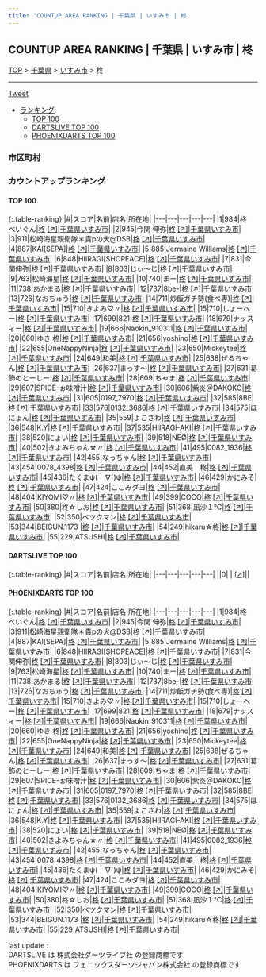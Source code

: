 ```yaml
---
title: 'COUNTUP AREA RANKING | 千葉県 | いすみ市 | 柊'
---
```

## COUNTUP AREA RANKING | 千葉県 | いすみ市 | 柊

[TOP](/darts/rank/) > [千葉県](/darts/rank/千葉県/) > [いすみ市](/darts/rank/千葉県/いすみ市/) > 柊

___

<a href="https://twitter.com/share?ref_src=twsrc%5Etfw" data-text="COUNTUP AREA RANKING | 千葉県いすみ市柊" class="twitter-share-button" data-hashtags="DARTSLIVE,PHOENIXDARTS,darts,ダーツ" data-show-count="false">Tweet</a>

* [ランキング](#カウントアップランキング)
    * [TOP 100](#top-100)
    * [DARTSLIVE TOP 100](#dartslive-top-100)
    * [PHOENIXDARTS TOP 100](#phoenixdarts-top-100)

### 市区町村

<ul>

</ul>

### カウントアップランキング

#### TOP 100



{:.table-ranking}
|#|スコア|名前|店名|所在地|
|---|---|---|---|---|
|1|984|<span class="rank-name-pd">柊　べいぐん</span>|<a href="/darts/rank/shops/7761.html">柊</a> <a href="https://vs.phoenixdarts.com/jp/shop/shopDetailInfo/s_7761?s_seq=7761">[↗]</a>|<a href="/darts/rank/千葉県/いすみ市">千葉県いすみ市</a>|
|2|945|<span class="rank-name-pd">今関 伸弥</span>|<a href="/darts/rank/shops/7761.html">柊</a> <a href="https://vs.phoenixdarts.com/jp/shop/shopDetailInfo/s_7761?s_seq=7761">[↗]</a>|<a href="/darts/rank/千葉県/いすみ市">千葉県いすみ市</a>|
|3|911|<span class="rank-name-pd">松崎海星親衛隊＊貴pの犬@DSB</span>|<a href="/darts/rank/shops/7761.html">柊</a> <a href="https://vs.phoenixdarts.com/jp/shop/shopDetailInfo/s_7761?s_seq=7761">[↗]</a>|<a href="/darts/rank/千葉県/いすみ市">千葉県いすみ市</a>|
|4|887|<span class="rank-name-pd">KAI[SEPA]</span>|<a href="/darts/rank/shops/7761.html">柊</a> <a href="https://vs.phoenixdarts.com/jp/shop/shopDetailInfo/s_7761?s_seq=7761">[↗]</a>|<a href="/darts/rank/千葉県/いすみ市">千葉県いすみ市</a>|
|5|885|<span class="rank-name-pd"><span class="pro-icon-pd"></span>Jermaine Williams</span>|<a href="/darts/rank/shops/7761.html">柊</a> <a href="https://vs.phoenixdarts.com/jp/shop/shopDetailInfo/s_7761?s_seq=7761">[↗]</a>|<a href="/darts/rank/千葉県/いすみ市">千葉県いすみ市</a>|
|6|848|<span class="rank-name-pd">HIIRAGI[SHOPEACE]</span>|<a href="/darts/rank/shops/7761.html">柊</a> <a href="https://vs.phoenixdarts.com/jp/shop/shopDetailInfo/s_7761?s_seq=7761">[↗]</a>|<a href="/darts/rank/千葉県/いすみ市">千葉県いすみ市</a>|
|7|831|<span class="rank-name-pd">今関伸弥</span>|<a href="/darts/rank/shops/7761.html">柊</a> <a href="https://vs.phoenixdarts.com/jp/shop/shopDetailInfo/s_7761?s_seq=7761">[↗]</a>|<a href="/darts/rank/千葉県/いすみ市">千葉県いすみ市</a>|
|8|803|<span class="rank-name-pd">じぃ～じ</span>|<a href="/darts/rank/shops/7761.html">柊</a> <a href="https://vs.phoenixdarts.com/jp/shop/shopDetailInfo/s_7761?s_seq=7761">[↗]</a>|<a href="/darts/rank/千葉県/いすみ市">千葉県いすみ市</a>|
|9|763|<span class="rank-name-pd">松崎海星</span>|<a href="/darts/rank/shops/7761.html">柊</a> <a href="https://vs.phoenixdarts.com/jp/shop/shopDetailInfo/s_7761?s_seq=7761">[↗]</a>|<a href="/darts/rank/千葉県/いすみ市">千葉県いすみ市</a>|
|10|740|<span class="rank-name-pd">まー</span>|<a href="/darts/rank/shops/7761.html">柊</a> <a href="https://vs.phoenixdarts.com/jp/shop/shopDetailInfo/s_7761?s_seq=7761">[↗]</a>|<a href="/darts/rank/千葉県/いすみ市">千葉県いすみ市</a>|
|11|738|<span class="rank-name-pd">あかまる</span>|<a href="/darts/rank/shops/7761.html">柊</a> <a href="https://vs.phoenixdarts.com/jp/shop/shopDetailInfo/s_7761?s_seq=7761">[↗]</a>|<a href="/darts/rank/千葉県/いすみ市">千葉県いすみ市</a>|
|12|737|<span class="rank-name-pd">8be-</span>|<a href="/darts/rank/shops/7761.html">柊</a> <a href="https://vs.phoenixdarts.com/jp/shop/shopDetailInfo/s_7761?s_seq=7761">[↗]</a>|<a href="/darts/rank/千葉県/いすみ市">千葉県いすみ市</a>|
|13|726|<span class="rank-name-pd">なおちゅう</span>|<a href="/darts/rank/shops/7761.html">柊</a> <a href="https://vs.phoenixdarts.com/jp/shop/shopDetailInfo/s_7761?s_seq=7761">[↗]</a>|<a href="/darts/rank/千葉県/いすみ市">千葉県いすみ市</a>|
|14|711|<span class="rank-name-pd">炒飯ガチ勢(食べ専)</span>|<a href="/darts/rank/shops/7761.html">柊</a> <a href="https://vs.phoenixdarts.com/jp/shop/shopDetailInfo/s_7761?s_seq=7761">[↗]</a>|<a href="/darts/rank/千葉県/いすみ市">千葉県いすみ市</a>|
|15|710|<span class="rank-name-pd">きよみ♡〃</span>|<a href="/darts/rank/shops/7761.html">柊</a> <a href="https://vs.phoenixdarts.com/jp/shop/shopDetailInfo/s_7761?s_seq=7761">[↗]</a>|<a href="/darts/rank/千葉県/いすみ市">千葉県いすみ市</a>|
|15|710|<span class="rank-name-pd">しょーへー</span>|<a href="/darts/rank/shops/7761.html">柊</a> <a href="https://vs.phoenixdarts.com/jp/shop/shopDetailInfo/s_7761?s_seq=7761">[↗]</a>|<a href="/darts/rank/千葉県/いすみ市">千葉県いすみ市</a>|
|17|699|<span class="rank-name-pd">821</span>|<a href="/darts/rank/shops/7761.html">柊</a> <a href="https://vs.phoenixdarts.com/jp/shop/shopDetailInfo/s_7761?s_seq=7761">[↗]</a>|<a href="/darts/rank/千葉県/いすみ市">千葉県いすみ市</a>|
|18|679|<span class="rank-name-pd">ナッスィー</span>|<a href="/darts/rank/shops/7761.html">柊</a> <a href="https://vs.phoenixdarts.com/jp/shop/shopDetailInfo/s_7761?s_seq=7761">[↗]</a>|<a href="/darts/rank/千葉県/いすみ市">千葉県いすみ市</a>|
|19|666|<span class="rank-name-pd">Naokin_910311</span>|<a href="/darts/rank/shops/7761.html">柊</a> <a href="https://vs.phoenixdarts.com/jp/shop/shopDetailInfo/s_7761?s_seq=7761">[↗]</a>|<a href="/darts/rank/千葉県/いすみ市">千葉県いすみ市</a>|
|20|660|<span class="rank-name-pd">ゆき 柊</span>|<a href="/darts/rank/shops/7761.html">柊</a> <a href="https://vs.phoenixdarts.com/jp/shop/shopDetailInfo/s_7761?s_seq=7761">[↗]</a>|<a href="/darts/rank/千葉県/いすみ市">千葉県いすみ市</a>|
|21|656|<span class="rank-name-pd">yoshino</span>|<a href="/darts/rank/shops/7761.html">柊</a> <a href="https://vs.phoenixdarts.com/jp/shop/shopDetailInfo/s_7761?s_seq=7761">[↗]</a>|<a href="/darts/rank/千葉県/いすみ市">千葉県いすみ市</a>|
|22|655|<span class="rank-name-pd">OneNappyNinja</span>|<a href="/darts/rank/shops/7761.html">柊</a> <a href="https://vs.phoenixdarts.com/jp/shop/shopDetailInfo/s_7761?s_seq=7761">[↗]</a>|<a href="/darts/rank/千葉県/いすみ市">千葉県いすみ市</a>|
|23|650|<span class="rank-name-pd">Mickeytee</span>|<a href="/darts/rank/shops/7761.html">柊</a> <a href="https://vs.phoenixdarts.com/jp/shop/shopDetailInfo/s_7761?s_seq=7761">[↗]</a>|<a href="/darts/rank/千葉県/いすみ市">千葉県いすみ市</a>|
|24|649|<span class="rank-name-pd">和美</span>|<a href="/darts/rank/shops/7761.html">柊</a> <a href="https://vs.phoenixdarts.com/jp/shop/shopDetailInfo/s_7761?s_seq=7761">[↗]</a>|<a href="/darts/rank/千葉県/いすみ市">千葉県いすみ市</a>|
|25|638|<span class="rank-name-pd">ぜるちゃん</span>|<a href="/darts/rank/shops/7761.html">柊</a> <a href="https://vs.phoenixdarts.com/jp/shop/shopDetailInfo/s_7761?s_seq=7761">[↗]</a>|<a href="/darts/rank/千葉県/いすみ市">千葉県いすみ市</a>|
|26|637|<span class="rank-name-pd">まっす〜</span>|<a href="/darts/rank/shops/7761.html">柊</a> <a href="https://vs.phoenixdarts.com/jp/shop/shopDetailInfo/s_7761?s_seq=7761">[↗]</a>|<a href="/darts/rank/千葉県/いすみ市">千葉県いすみ市</a>|
|27|631|<span class="rank-name-pd">葛飾のとーしー</span>|<a href="/darts/rank/shops/7761.html">柊</a> <a href="https://vs.phoenixdarts.com/jp/shop/shopDetailInfo/s_7761?s_seq=7761">[↗]</a>|<a href="/darts/rank/千葉県/いすみ市">千葉県いすみ市</a>|
|28|609|<span class="rank-name-pd">ちゃま</span>|<a href="/darts/rank/shops/7761.html">柊</a> <a href="https://vs.phoenixdarts.com/jp/shop/shopDetailInfo/s_7761?s_seq=7761">[↗]</a>|<a href="/darts/rank/千葉県/いすみ市">千葉県いすみ市</a>|
|29|607|<span class="rank-name-pd">SPICE-ぉ味噌汁</span>|<a href="/darts/rank/shops/7761.html">柊</a> <a href="https://vs.phoenixdarts.com/jp/shop/shopDetailInfo/s_7761?s_seq=7761">[↗]</a>|<a href="/darts/rank/千葉県/いすみ市">千葉県いすみ市</a>|
|30|606|<span class="rank-name-pd">紫炎＠DAKOKO</span>|<a href="/darts/rank/shops/7761.html">柊</a> <a href="https://vs.phoenixdarts.com/jp/shop/shopDetailInfo/s_7761?s_seq=7761">[↗]</a>|<a href="/darts/rank/千葉県/いすみ市">千葉県いすみ市</a>|
|31|605|<span class="rank-name-pd">0197_7970</span>|<a href="/darts/rank/shops/7761.html">柊</a> <a href="https://vs.phoenixdarts.com/jp/shop/shopDetailInfo/s_7761?s_seq=7761">[↗]</a>|<a href="/darts/rank/千葉県/いすみ市">千葉県いすみ市</a>|
|32|585|<span class="rank-name-pd">8BE</span>|<a href="/darts/rank/shops/7761.html">柊</a> <a href="https://vs.phoenixdarts.com/jp/shop/shopDetailInfo/s_7761?s_seq=7761">[↗]</a>|<a href="/darts/rank/千葉県/いすみ市">千葉県いすみ市</a>|
|33|576|<span class="rank-name-pd">0132_3686</span>|<a href="/darts/rank/shops/7761.html">柊</a> <a href="https://vs.phoenixdarts.com/jp/shop/shopDetailInfo/s_7761?s_seq=7761">[↗]</a>|<a href="/darts/rank/千葉県/いすみ市">千葉県いすみ市</a>|
|34|575|<span class="rank-name-pd">ほにょん</span>|<a href="/darts/rank/shops/7761.html">柊</a> <a href="https://vs.phoenixdarts.com/jp/shop/shopDetailInfo/s_7761?s_seq=7761">[↗]</a>|<a href="/darts/rank/千葉県/いすみ市">千葉県いすみ市</a>|
|35|559|<span class="rank-name-pd">よこさわ</span>|<a href="/darts/rank/shops/7761.html">柊</a> <a href="https://vs.phoenixdarts.com/jp/shop/shopDetailInfo/s_7761?s_seq=7761">[↗]</a>|<a href="/darts/rank/千葉県/いすみ市">千葉県いすみ市</a>|
|36|548|<span class="rank-name-pd">K.Y</span>|<a href="/darts/rank/shops/7761.html">柊</a> <a href="https://vs.phoenixdarts.com/jp/shop/shopDetailInfo/s_7761?s_seq=7761">[↗]</a>|<a href="/darts/rank/千葉県/いすみ市">千葉県いすみ市</a>|
|37|535|<span class="rank-name-pd">HIIRAGI-AKI</span>|<a href="/darts/rank/shops/7761.html">柊</a> <a href="https://vs.phoenixdarts.com/jp/shop/shopDetailInfo/s_7761?s_seq=7761">[↗]</a>|<a href="/darts/rank/千葉県/いすみ市">千葉県いすみ市</a>|
|38|520|<span class="rank-name-pd">にょい</span>|<a href="/darts/rank/shops/7761.html">柊</a> <a href="https://vs.phoenixdarts.com/jp/shop/shopDetailInfo/s_7761?s_seq=7761">[↗]</a>|<a href="/darts/rank/千葉県/いすみ市">千葉県いすみ市</a>|
|39|518|<span class="rank-name-pd">NEØ</span>|<a href="/darts/rank/shops/7761.html">柊</a> <a href="https://vs.phoenixdarts.com/jp/shop/shopDetailInfo/s_7761?s_seq=7761">[↗]</a>|<a href="/darts/rank/千葉県/いすみ市">千葉県いすみ市</a>|
|40|502|<span class="rank-name-pd">きよみちゃん☆〃</span>|<a href="/darts/rank/shops/7761.html">柊</a> <a href="https://vs.phoenixdarts.com/jp/shop/shopDetailInfo/s_7761?s_seq=7761">[↗]</a>|<a href="/darts/rank/千葉県/いすみ市">千葉県いすみ市</a>|
|41|495|<span class="rank-name-pd">0082_1936</span>|<a href="/darts/rank/shops/7761.html">柊</a> <a href="https://vs.phoenixdarts.com/jp/shop/shopDetailInfo/s_7761?s_seq=7761">[↗]</a>|<a href="/darts/rank/千葉県/いすみ市">千葉県いすみ市</a>|
|42|455|<span class="rank-name-pd">なっちゃん</span>|<a href="/darts/rank/shops/7761.html">柊</a> <a href="https://vs.phoenixdarts.com/jp/shop/shopDetailInfo/s_7761?s_seq=7761">[↗]</a>|<a href="/darts/rank/千葉県/いすみ市">千葉県いすみ市</a>|
|43|454|<span class="rank-name-pd">0078_4398</span>|<a href="/darts/rank/shops/7761.html">柊</a> <a href="https://vs.phoenixdarts.com/jp/shop/shopDetailInfo/s_7761?s_seq=7761">[↗]</a>|<a href="/darts/rank/千葉県/いすみ市">千葉県いすみ市</a>|
|44|452|<span class="rank-name-pd">直美　柊</span>|<a href="/darts/rank/shops/7761.html">柊</a> <a href="https://vs.phoenixdarts.com/jp/shop/shopDetailInfo/s_7761?s_seq=7761">[↗]</a>|<a href="/darts/rank/千葉県/いすみ市">千葉県いすみ市</a>|
|45|436|<span class="rank-name-pd">たくまψ(｀∇´)ψ</span>|<a href="/darts/rank/shops/7761.html">柊</a> <a href="https://vs.phoenixdarts.com/jp/shop/shopDetailInfo/s_7761?s_seq=7761">[↗]</a>|<a href="/darts/rank/千葉県/いすみ市">千葉県いすみ市</a>|
|46|429|<span class="rank-name-pd">かにみそ</span>|<a href="/darts/rank/shops/7761.html">柊</a> <a href="https://vs.phoenixdarts.com/jp/shop/shopDetailInfo/s_7761?s_seq=7761">[↗]</a>|<a href="/darts/rank/千葉県/いすみ市">千葉県いすみ市</a>|
|47|424|<span class="rank-name-pd">ここみダヨ</span>|<a href="/darts/rank/shops/7761.html">柊</a> <a href="https://vs.phoenixdarts.com/jp/shop/shopDetailInfo/s_7761?s_seq=7761">[↗]</a>|<a href="/darts/rank/千葉県/いすみ市">千葉県いすみ市</a>|
|48|404|<span class="rank-name-pd">KIYOMI♡〃</span>|<a href="/darts/rank/shops/7761.html">柊</a> <a href="https://vs.phoenixdarts.com/jp/shop/shopDetailInfo/s_7761?s_seq=7761">[↗]</a>|<a href="/darts/rank/千葉県/いすみ市">千葉県いすみ市</a>|
|49|399|<span class="rank-name-pd">COCO</span>|<a href="/darts/rank/shops/7761.html">柊</a> <a href="https://vs.phoenixdarts.com/jp/shop/shopDetailInfo/s_7761?s_seq=7761">[↗]</a>|<a href="/darts/rank/千葉県/いすみ市">千葉県いすみ市</a>|
|50|380|<span class="rank-name-pd">柊☆しお</span>|<a href="/darts/rank/shops/7761.html">柊</a> <a href="https://vs.phoenixdarts.com/jp/shop/shopDetailInfo/s_7761?s_seq=7761">[↗]</a>|<a href="/darts/rank/千葉県/いすみ市">千葉県いすみ市</a>|
|51|368|<span class="rank-name-pd">凪沙１℃</span>|<a href="/darts/rank/shops/7761.html">柊</a> <a href="https://vs.phoenixdarts.com/jp/shop/shopDetailInfo/s_7761?s_seq=7761">[↗]</a>|<a href="/darts/rank/千葉県/いすみ市">千葉県いすみ市</a>|
|52|350|<span class="rank-name-pd">ベツクマン</span>|<a href="/darts/rank/shops/7761.html">柊</a> <a href="https://vs.phoenixdarts.com/jp/shop/shopDetailInfo/s_7761?s_seq=7761">[↗]</a>|<a href="/darts/rank/千葉県/いすみ市">千葉県いすみ市</a>|
|53|344|<span class="rank-name-pd">BEIGUN.1173 </span>|<a href="/darts/rank/shops/7761.html">柊</a> <a href="https://vs.phoenixdarts.com/jp/shop/shopDetailInfo/s_7761?s_seq=7761">[↗]</a>|<a href="/darts/rank/千葉県/いすみ市">千葉県いすみ市</a>|
|54|249|<span class="rank-name-pd">hikaru☆柊</span>|<a href="/darts/rank/shops/7761.html">柊</a> <a href="https://vs.phoenixdarts.com/jp/shop/shopDetailInfo/s_7761?s_seq=7761">[↗]</a>|<a href="/darts/rank/千葉県/いすみ市">千葉県いすみ市</a>|
|55|229|<span class="rank-name-pd">ATSUSHI</span>|<a href="/darts/rank/shops/7761.html">柊</a> <a href="https://vs.phoenixdarts.com/jp/shop/shopDetailInfo/s_7761?s_seq=7761">[↗]</a>|<a href="/darts/rank/千葉県/いすみ市">千葉県いすみ市</a>|


#### DARTSLIVE TOP 100



{:.table-ranking}
|#|スコア|名前|店名|所在地|
|---|---|---|---|---|
||0|<span class="rank-name-dl"> </span>|<a href="/darts/rank/shops/.html"></a> <a href="">[↗]</a>|<a href="/darts/rank//"></a>|


#### PHOENIXDARTS TOP 100



{:.table-ranking}
|#|スコア|名前|店名|所在地|
|---|---|---|---|---|
|1|984|<span class="rank-name-pd">柊　べいぐん</span>|<a href="/darts/rank/shops/7761.html">柊</a> <a href="https://vs.phoenixdarts.com/jp/shop/shopDetailInfo/s_7761?s_seq=7761">[↗]</a>|<a href="/darts/rank/千葉県/いすみ市">千葉県いすみ市</a>|
|2|945|<span class="rank-name-pd">今関 伸弥</span>|<a href="/darts/rank/shops/7761.html">柊</a> <a href="https://vs.phoenixdarts.com/jp/shop/shopDetailInfo/s_7761?s_seq=7761">[↗]</a>|<a href="/darts/rank/千葉県/いすみ市">千葉県いすみ市</a>|
|3|911|<span class="rank-name-pd">松崎海星親衛隊＊貴pの犬@DSB</span>|<a href="/darts/rank/shops/7761.html">柊</a> <a href="https://vs.phoenixdarts.com/jp/shop/shopDetailInfo/s_7761?s_seq=7761">[↗]</a>|<a href="/darts/rank/千葉県/いすみ市">千葉県いすみ市</a>|
|4|887|<span class="rank-name-pd">KAI[SEPA]</span>|<a href="/darts/rank/shops/7761.html">柊</a> <a href="https://vs.phoenixdarts.com/jp/shop/shopDetailInfo/s_7761?s_seq=7761">[↗]</a>|<a href="/darts/rank/千葉県/いすみ市">千葉県いすみ市</a>|
|5|885|<span class="rank-name-pd"><span class="pro-icon-pd"></span>Jermaine Williams</span>|<a href="/darts/rank/shops/7761.html">柊</a> <a href="https://vs.phoenixdarts.com/jp/shop/shopDetailInfo/s_7761?s_seq=7761">[↗]</a>|<a href="/darts/rank/千葉県/いすみ市">千葉県いすみ市</a>|
|6|848|<span class="rank-name-pd">HIIRAGI[SHOPEACE]</span>|<a href="/darts/rank/shops/7761.html">柊</a> <a href="https://vs.phoenixdarts.com/jp/shop/shopDetailInfo/s_7761?s_seq=7761">[↗]</a>|<a href="/darts/rank/千葉県/いすみ市">千葉県いすみ市</a>|
|7|831|<span class="rank-name-pd">今関伸弥</span>|<a href="/darts/rank/shops/7761.html">柊</a> <a href="https://vs.phoenixdarts.com/jp/shop/shopDetailInfo/s_7761?s_seq=7761">[↗]</a>|<a href="/darts/rank/千葉県/いすみ市">千葉県いすみ市</a>|
|8|803|<span class="rank-name-pd">じぃ～じ</span>|<a href="/darts/rank/shops/7761.html">柊</a> <a href="https://vs.phoenixdarts.com/jp/shop/shopDetailInfo/s_7761?s_seq=7761">[↗]</a>|<a href="/darts/rank/千葉県/いすみ市">千葉県いすみ市</a>|
|9|763|<span class="rank-name-pd">松崎海星</span>|<a href="/darts/rank/shops/7761.html">柊</a> <a href="https://vs.phoenixdarts.com/jp/shop/shopDetailInfo/s_7761?s_seq=7761">[↗]</a>|<a href="/darts/rank/千葉県/いすみ市">千葉県いすみ市</a>|
|10|740|<span class="rank-name-pd">まー</span>|<a href="/darts/rank/shops/7761.html">柊</a> <a href="https://vs.phoenixdarts.com/jp/shop/shopDetailInfo/s_7761?s_seq=7761">[↗]</a>|<a href="/darts/rank/千葉県/いすみ市">千葉県いすみ市</a>|
|11|738|<span class="rank-name-pd">あかまる</span>|<a href="/darts/rank/shops/7761.html">柊</a> <a href="https://vs.phoenixdarts.com/jp/shop/shopDetailInfo/s_7761?s_seq=7761">[↗]</a>|<a href="/darts/rank/千葉県/いすみ市">千葉県いすみ市</a>|
|12|737|<span class="rank-name-pd">8be-</span>|<a href="/darts/rank/shops/7761.html">柊</a> <a href="https://vs.phoenixdarts.com/jp/shop/shopDetailInfo/s_7761?s_seq=7761">[↗]</a>|<a href="/darts/rank/千葉県/いすみ市">千葉県いすみ市</a>|
|13|726|<span class="rank-name-pd">なおちゅう</span>|<a href="/darts/rank/shops/7761.html">柊</a> <a href="https://vs.phoenixdarts.com/jp/shop/shopDetailInfo/s_7761?s_seq=7761">[↗]</a>|<a href="/darts/rank/千葉県/いすみ市">千葉県いすみ市</a>|
|14|711|<span class="rank-name-pd">炒飯ガチ勢(食べ専)</span>|<a href="/darts/rank/shops/7761.html">柊</a> <a href="https://vs.phoenixdarts.com/jp/shop/shopDetailInfo/s_7761?s_seq=7761">[↗]</a>|<a href="/darts/rank/千葉県/いすみ市">千葉県いすみ市</a>|
|15|710|<span class="rank-name-pd">きよみ♡〃</span>|<a href="/darts/rank/shops/7761.html">柊</a> <a href="https://vs.phoenixdarts.com/jp/shop/shopDetailInfo/s_7761?s_seq=7761">[↗]</a>|<a href="/darts/rank/千葉県/いすみ市">千葉県いすみ市</a>|
|15|710|<span class="rank-name-pd">しょーへー</span>|<a href="/darts/rank/shops/7761.html">柊</a> <a href="https://vs.phoenixdarts.com/jp/shop/shopDetailInfo/s_7761?s_seq=7761">[↗]</a>|<a href="/darts/rank/千葉県/いすみ市">千葉県いすみ市</a>|
|17|699|<span class="rank-name-pd">821</span>|<a href="/darts/rank/shops/7761.html">柊</a> <a href="https://vs.phoenixdarts.com/jp/shop/shopDetailInfo/s_7761?s_seq=7761">[↗]</a>|<a href="/darts/rank/千葉県/いすみ市">千葉県いすみ市</a>|
|18|679|<span class="rank-name-pd">ナッスィー</span>|<a href="/darts/rank/shops/7761.html">柊</a> <a href="https://vs.phoenixdarts.com/jp/shop/shopDetailInfo/s_7761?s_seq=7761">[↗]</a>|<a href="/darts/rank/千葉県/いすみ市">千葉県いすみ市</a>|
|19|666|<span class="rank-name-pd">Naokin_910311</span>|<a href="/darts/rank/shops/7761.html">柊</a> <a href="https://vs.phoenixdarts.com/jp/shop/shopDetailInfo/s_7761?s_seq=7761">[↗]</a>|<a href="/darts/rank/千葉県/いすみ市">千葉県いすみ市</a>|
|20|660|<span class="rank-name-pd">ゆき 柊</span>|<a href="/darts/rank/shops/7761.html">柊</a> <a href="https://vs.phoenixdarts.com/jp/shop/shopDetailInfo/s_7761?s_seq=7761">[↗]</a>|<a href="/darts/rank/千葉県/いすみ市">千葉県いすみ市</a>|
|21|656|<span class="rank-name-pd">yoshino</span>|<a href="/darts/rank/shops/7761.html">柊</a> <a href="https://vs.phoenixdarts.com/jp/shop/shopDetailInfo/s_7761?s_seq=7761">[↗]</a>|<a href="/darts/rank/千葉県/いすみ市">千葉県いすみ市</a>|
|22|655|<span class="rank-name-pd">OneNappyNinja</span>|<a href="/darts/rank/shops/7761.html">柊</a> <a href="https://vs.phoenixdarts.com/jp/shop/shopDetailInfo/s_7761?s_seq=7761">[↗]</a>|<a href="/darts/rank/千葉県/いすみ市">千葉県いすみ市</a>|
|23|650|<span class="rank-name-pd">Mickeytee</span>|<a href="/darts/rank/shops/7761.html">柊</a> <a href="https://vs.phoenixdarts.com/jp/shop/shopDetailInfo/s_7761?s_seq=7761">[↗]</a>|<a href="/darts/rank/千葉県/いすみ市">千葉県いすみ市</a>|
|24|649|<span class="rank-name-pd">和美</span>|<a href="/darts/rank/shops/7761.html">柊</a> <a href="https://vs.phoenixdarts.com/jp/shop/shopDetailInfo/s_7761?s_seq=7761">[↗]</a>|<a href="/darts/rank/千葉県/いすみ市">千葉県いすみ市</a>|
|25|638|<span class="rank-name-pd">ぜるちゃん</span>|<a href="/darts/rank/shops/7761.html">柊</a> <a href="https://vs.phoenixdarts.com/jp/shop/shopDetailInfo/s_7761?s_seq=7761">[↗]</a>|<a href="/darts/rank/千葉県/いすみ市">千葉県いすみ市</a>|
|26|637|<span class="rank-name-pd">まっす〜</span>|<a href="/darts/rank/shops/7761.html">柊</a> <a href="https://vs.phoenixdarts.com/jp/shop/shopDetailInfo/s_7761?s_seq=7761">[↗]</a>|<a href="/darts/rank/千葉県/いすみ市">千葉県いすみ市</a>|
|27|631|<span class="rank-name-pd">葛飾のとーしー</span>|<a href="/darts/rank/shops/7761.html">柊</a> <a href="https://vs.phoenixdarts.com/jp/shop/shopDetailInfo/s_7761?s_seq=7761">[↗]</a>|<a href="/darts/rank/千葉県/いすみ市">千葉県いすみ市</a>|
|28|609|<span class="rank-name-pd">ちゃま</span>|<a href="/darts/rank/shops/7761.html">柊</a> <a href="https://vs.phoenixdarts.com/jp/shop/shopDetailInfo/s_7761?s_seq=7761">[↗]</a>|<a href="/darts/rank/千葉県/いすみ市">千葉県いすみ市</a>|
|29|607|<span class="rank-name-pd">SPICE-ぉ味噌汁</span>|<a href="/darts/rank/shops/7761.html">柊</a> <a href="https://vs.phoenixdarts.com/jp/shop/shopDetailInfo/s_7761?s_seq=7761">[↗]</a>|<a href="/darts/rank/千葉県/いすみ市">千葉県いすみ市</a>|
|30|606|<span class="rank-name-pd">紫炎＠DAKOKO</span>|<a href="/darts/rank/shops/7761.html">柊</a> <a href="https://vs.phoenixdarts.com/jp/shop/shopDetailInfo/s_7761?s_seq=7761">[↗]</a>|<a href="/darts/rank/千葉県/いすみ市">千葉県いすみ市</a>|
|31|605|<span class="rank-name-pd">0197_7970</span>|<a href="/darts/rank/shops/7761.html">柊</a> <a href="https://vs.phoenixdarts.com/jp/shop/shopDetailInfo/s_7761?s_seq=7761">[↗]</a>|<a href="/darts/rank/千葉県/いすみ市">千葉県いすみ市</a>|
|32|585|<span class="rank-name-pd">8BE</span>|<a href="/darts/rank/shops/7761.html">柊</a> <a href="https://vs.phoenixdarts.com/jp/shop/shopDetailInfo/s_7761?s_seq=7761">[↗]</a>|<a href="/darts/rank/千葉県/いすみ市">千葉県いすみ市</a>|
|33|576|<span class="rank-name-pd">0132_3686</span>|<a href="/darts/rank/shops/7761.html">柊</a> <a href="https://vs.phoenixdarts.com/jp/shop/shopDetailInfo/s_7761?s_seq=7761">[↗]</a>|<a href="/darts/rank/千葉県/いすみ市">千葉県いすみ市</a>|
|34|575|<span class="rank-name-pd">ほにょん</span>|<a href="/darts/rank/shops/7761.html">柊</a> <a href="https://vs.phoenixdarts.com/jp/shop/shopDetailInfo/s_7761?s_seq=7761">[↗]</a>|<a href="/darts/rank/千葉県/いすみ市">千葉県いすみ市</a>|
|35|559|<span class="rank-name-pd">よこさわ</span>|<a href="/darts/rank/shops/7761.html">柊</a> <a href="https://vs.phoenixdarts.com/jp/shop/shopDetailInfo/s_7761?s_seq=7761">[↗]</a>|<a href="/darts/rank/千葉県/いすみ市">千葉県いすみ市</a>|
|36|548|<span class="rank-name-pd">K.Y</span>|<a href="/darts/rank/shops/7761.html">柊</a> <a href="https://vs.phoenixdarts.com/jp/shop/shopDetailInfo/s_7761?s_seq=7761">[↗]</a>|<a href="/darts/rank/千葉県/いすみ市">千葉県いすみ市</a>|
|37|535|<span class="rank-name-pd">HIIRAGI-AKI</span>|<a href="/darts/rank/shops/7761.html">柊</a> <a href="https://vs.phoenixdarts.com/jp/shop/shopDetailInfo/s_7761?s_seq=7761">[↗]</a>|<a href="/darts/rank/千葉県/いすみ市">千葉県いすみ市</a>|
|38|520|<span class="rank-name-pd">にょい</span>|<a href="/darts/rank/shops/7761.html">柊</a> <a href="https://vs.phoenixdarts.com/jp/shop/shopDetailInfo/s_7761?s_seq=7761">[↗]</a>|<a href="/darts/rank/千葉県/いすみ市">千葉県いすみ市</a>|
|39|518|<span class="rank-name-pd">NEØ</span>|<a href="/darts/rank/shops/7761.html">柊</a> <a href="https://vs.phoenixdarts.com/jp/shop/shopDetailInfo/s_7761?s_seq=7761">[↗]</a>|<a href="/darts/rank/千葉県/いすみ市">千葉県いすみ市</a>|
|40|502|<span class="rank-name-pd">きよみちゃん☆〃</span>|<a href="/darts/rank/shops/7761.html">柊</a> <a href="https://vs.phoenixdarts.com/jp/shop/shopDetailInfo/s_7761?s_seq=7761">[↗]</a>|<a href="/darts/rank/千葉県/いすみ市">千葉県いすみ市</a>|
|41|495|<span class="rank-name-pd">0082_1936</span>|<a href="/darts/rank/shops/7761.html">柊</a> <a href="https://vs.phoenixdarts.com/jp/shop/shopDetailInfo/s_7761?s_seq=7761">[↗]</a>|<a href="/darts/rank/千葉県/いすみ市">千葉県いすみ市</a>|
|42|455|<span class="rank-name-pd">なっちゃん</span>|<a href="/darts/rank/shops/7761.html">柊</a> <a href="https://vs.phoenixdarts.com/jp/shop/shopDetailInfo/s_7761?s_seq=7761">[↗]</a>|<a href="/darts/rank/千葉県/いすみ市">千葉県いすみ市</a>|
|43|454|<span class="rank-name-pd">0078_4398</span>|<a href="/darts/rank/shops/7761.html">柊</a> <a href="https://vs.phoenixdarts.com/jp/shop/shopDetailInfo/s_7761?s_seq=7761">[↗]</a>|<a href="/darts/rank/千葉県/いすみ市">千葉県いすみ市</a>|
|44|452|<span class="rank-name-pd">直美　柊</span>|<a href="/darts/rank/shops/7761.html">柊</a> <a href="https://vs.phoenixdarts.com/jp/shop/shopDetailInfo/s_7761?s_seq=7761">[↗]</a>|<a href="/darts/rank/千葉県/いすみ市">千葉県いすみ市</a>|
|45|436|<span class="rank-name-pd">たくまψ(｀∇´)ψ</span>|<a href="/darts/rank/shops/7761.html">柊</a> <a href="https://vs.phoenixdarts.com/jp/shop/shopDetailInfo/s_7761?s_seq=7761">[↗]</a>|<a href="/darts/rank/千葉県/いすみ市">千葉県いすみ市</a>|
|46|429|<span class="rank-name-pd">かにみそ</span>|<a href="/darts/rank/shops/7761.html">柊</a> <a href="https://vs.phoenixdarts.com/jp/shop/shopDetailInfo/s_7761?s_seq=7761">[↗]</a>|<a href="/darts/rank/千葉県/いすみ市">千葉県いすみ市</a>|
|47|424|<span class="rank-name-pd">ここみダヨ</span>|<a href="/darts/rank/shops/7761.html">柊</a> <a href="https://vs.phoenixdarts.com/jp/shop/shopDetailInfo/s_7761?s_seq=7761">[↗]</a>|<a href="/darts/rank/千葉県/いすみ市">千葉県いすみ市</a>|
|48|404|<span class="rank-name-pd">KIYOMI♡〃</span>|<a href="/darts/rank/shops/7761.html">柊</a> <a href="https://vs.phoenixdarts.com/jp/shop/shopDetailInfo/s_7761?s_seq=7761">[↗]</a>|<a href="/darts/rank/千葉県/いすみ市">千葉県いすみ市</a>|
|49|399|<span class="rank-name-pd">COCO</span>|<a href="/darts/rank/shops/7761.html">柊</a> <a href="https://vs.phoenixdarts.com/jp/shop/shopDetailInfo/s_7761?s_seq=7761">[↗]</a>|<a href="/darts/rank/千葉県/いすみ市">千葉県いすみ市</a>|
|50|380|<span class="rank-name-pd">柊☆しお</span>|<a href="/darts/rank/shops/7761.html">柊</a> <a href="https://vs.phoenixdarts.com/jp/shop/shopDetailInfo/s_7761?s_seq=7761">[↗]</a>|<a href="/darts/rank/千葉県/いすみ市">千葉県いすみ市</a>|
|51|368|<span class="rank-name-pd">凪沙１℃</span>|<a href="/darts/rank/shops/7761.html">柊</a> <a href="https://vs.phoenixdarts.com/jp/shop/shopDetailInfo/s_7761?s_seq=7761">[↗]</a>|<a href="/darts/rank/千葉県/いすみ市">千葉県いすみ市</a>|
|52|350|<span class="rank-name-pd">ベツクマン</span>|<a href="/darts/rank/shops/7761.html">柊</a> <a href="https://vs.phoenixdarts.com/jp/shop/shopDetailInfo/s_7761?s_seq=7761">[↗]</a>|<a href="/darts/rank/千葉県/いすみ市">千葉県いすみ市</a>|
|53|344|<span class="rank-name-pd">BEIGUN.1173 </span>|<a href="/darts/rank/shops/7761.html">柊</a> <a href="https://vs.phoenixdarts.com/jp/shop/shopDetailInfo/s_7761?s_seq=7761">[↗]</a>|<a href="/darts/rank/千葉県/いすみ市">千葉県いすみ市</a>|
|54|249|<span class="rank-name-pd">hikaru☆柊</span>|<a href="/darts/rank/shops/7761.html">柊</a> <a href="https://vs.phoenixdarts.com/jp/shop/shopDetailInfo/s_7761?s_seq=7761">[↗]</a>|<a href="/darts/rank/千葉県/いすみ市">千葉県いすみ市</a>|
|55|229|<span class="rank-name-pd">ATSUSHI</span>|<a href="/darts/rank/shops/7761.html">柊</a> <a href="https://vs.phoenixdarts.com/jp/shop/shopDetailInfo/s_7761?s_seq=7761">[↗]</a>|<a href="/darts/rank/千葉県/いすみ市">千葉県いすみ市</a>|


<div class="footer border-top border-gray-light mt-5 pt-3 text-right text-gray">
    last update : <span style="font-weight: italic" id="foot_last_modified"></span><br />
    DARTSLIVE は 株式会社ダーツライブ社 の登録商標です<br />
    PHOENIXDARTS は フェニックスダーツジャパン株式会社 の登録商標です<br />
</div>

<script src="https://cdnjs.cloudflare.com/ajax/libs/jquery.tablesorter/2.31.3/js/jquery.tablesorter.min.js" integrity="sha512-qzgd5cYSZcosqpzpn7zF2ZId8f/8CHmFKZ8j7mU4OUXTNRd5g+ZHBPsgKEwoqxCtdQvExE5LprwwPAgoicguNg==" crossorigin="anonymous" referrerpolicy="no-referrer"></script>
<link rel="stylesheet" href="https://cdnjs.cloudflare.com/ajax/libs/jquery.tablesorter/2.31.3/css/theme.default.min.css" integrity="sha512-wghhOJkjQX0Lh3NSWvNKeZ0ZpNn+SPVXX1Qyc9OCaogADktxrBiBdKGDoqVUOyhStvMBmJQ8ZdMHiR3wuEq8+w==" crossorigin="anonymous" referrerpolicy="no-referrer" />
<script>
$(function() {
    $(".table-ranking").tablesorter({sortList:[[0, 0]]});
    $("#foot_last_modified").text(formatDate(new Date(document.lastModified), 'yyyy-MM-dd HH:mm:ss'));
});
</script>

<script async src="https://platform.twitter.com/widgets.js" charset="utf-8"></script>